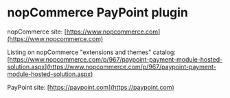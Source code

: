 ﻿nopCommerce PayPoint plugin
===========

nopCommerce site: [https://www.nopcommerce.com](https://www.nopcommerce.com)

Listing on nopCommerce "extensions and themes" catalog: [https://www.nopcommerce.com/p/967/paypoint-payment-module-hosted-solution.aspx](https://www.nopcommerce.com/p/967/paypoint-payment-module-hosted-solution.aspx)

PayPoint site: [https://paypoint.com](https://paypoint.com)
